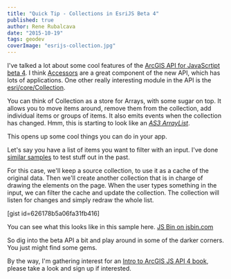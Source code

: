 ```yaml
---
title: "Quick Tip - Collections in EsriJS Beta 4"
published: true
author: Rene Rubalcava
date: "2015-10-19"
tags: geodev
coverImage: "esrijs-collection.jpg"
---
```


I've talked a lot about some cool features of the [ArcGIS API for JavaScrtipt beta 4](http://odoe.net/blog/tag/esrijs4beta/). I think [Accessors](http://odoe.net/blog/?s=accessors) are a great component of the new API, which has lots of applications. One other really interesting module in the API is the [esri/core/Collection](https://developers.arcgis.com/javascript/beta/api-reference/esri-core-Collection.html).

You can think of Collection as a store for Arrays, with some sugar on top. It allows you to move items around, remove them from the collection, add individual items or groups of items. It also emits events when the collection has changed. Hmm, this is starting to look like an [_AS3 ArrayList_](http://help.adobe.com/en_US/FlashPlatform/reference/actionscript/3/mx/collections/ArrayList.html).

This opens up some cool things you can do in your app.

Let's say you have a list of items you want to filter with an input. I've done [similar samples](http://odoe.net/blog/?s=autocomplete) to test stuff out in the past.

For this case, we'll keep a source collection, to use it as a cache of the original data. Then we'll create another collection that is in charge of drawing the elements on the page. When the user types something in the input, we can filter the cache and update the collection. The collection will listen for changes and simply redraw the whole list.

[gist id=626178b5a06fa31fb416]

You can see what this looks like in this sample here. [JS Bin on jsbin.com](http://jsbin.com/juzeqe/3/embed?js,output)


So dig into the beta API a bit and play around in some of the darker corners. You just might find some gems.

By the way, I'm gathering interest for an [Intro to ArcGIS JS API 4 book](https://leanpub.com/arcgis-js-api-4), please take a look and sign up if interested.
